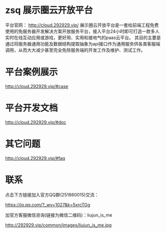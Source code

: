 # zsq 展示圈云开放平台
平台官网：
http://cloud.292929.vip/
展示圈云开放平台是一套给前端工程免费使用的免服务器开发解决方案开放服务平台，接入平台24小时即可打造一款多人实时在线互动应用或游戏，更好用、实用和接地气的paas云平台。
其目的主要是通过将服务器通用功能及数据结构提取抽象为api接口作为通用服务供各类客服端调用，从而大大减少甚至完全免除服务端的开发工作及维护、测试工作。

# 平台案例展示
http://cloud.292929.vip/#case


# 平台开发文档
http://cloud.292929.vip/#doc


# 其它问题
http://cloud.292929.vip/#faq

# 联系
点击下方链接加入官方QQ群(251860015)交流：

https://jq.qq.com/?_wv=1027&k=5xrcTGg

加官方客服微信咨询(链接为微信二维码)：liujun_is_me

http://292929.vip/common/images/liujun_is_me.jpg
